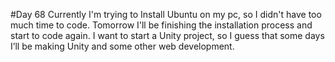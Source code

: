 #Day 68
Currently I'm trying to Install Ubuntu on my pc, so I didn't have too much time to code.
Tomorrow I'll be finishing the installation process and start to code again.
I want to start a Unity project, so I guess that some days I’ll be making Unity and some other web development.




